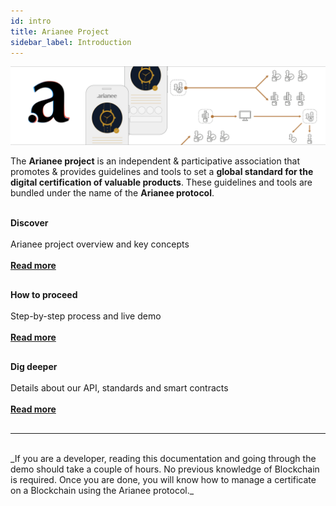 ```yaml
---
id: intro
title: Arianee Project
sidebar_label: Introduction
---
```




![alt_text](../img/cover.png "image_tooltip")

The **Arianee project** is an independent & participative association that promotes & provides guidelines and tools to set a **global standard for the digital certification of valuable products**. These guidelines and tools are bundled under the name of the **Arianee protocol**.

<br/>

<div>
<div class="tiers">
<div class="tiers_inside">
<b>Discover</b><br/><br/>
Arianee project overview and key concepts
<br/><br/>
<b><a href="arianeeproject">Read more</a></b>
</div>
</div>



<div class="tiers">
<div class="tiers_inside">
<b>How to proceed</b><br/>
<br>Step-by-step process and live demo 
<br/><br/>
<b><a href="howToProceed">Read more</a></b>
</div>
</div>


<div class="tiers">
<div class="tiers_inside">
<b> 
Dig deeper
</b><br/><br/>
Details about our API, standards and smart contracts
<br/><br/>
<b><a href="ArianeeJS">Read more</a></b>

</div>
</div>
</div>
<hr style="clear: both; border-width:0!important; width:100%"/>

<br/>
_If you are a developer, reading this documentation and going through the demo should take a couple of hours. No previous knowledge of Blockchain is required. Once you are done, you will know how to manage a certificate on a Blockchain using the Arianee protocol._


<style>
    .tiers {
        width: 33%;
        float: left;
        text-align:center;
    }
    .tiers_inside {
        width: 80%;
        text-align:left;
        margin:auto;
    }
    .onPageNav {
        display: none;
    }
    h1 {
        text-align:center;
    }
    table{
        width:100%;
        table-layout: fixed;
        overflow-wrap: break-word;
    }
    .mainContainer .wrapper {
        width: 80%;
    }
    @media only screen and (max-width: 1024px) {
    .tiers {
        width: 100%;
        float: none;
        text-align:center;
        margin-bottom: 30px;
    }
    .mainContainer .wrapper {
        width: 100%;
    }  
    .tiers_inside {
        width: 100%;
        text-align:left;
        margin:auto;
    }      
}
</style>